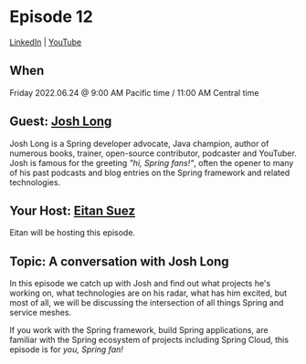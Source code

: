 # Episode 12

[LinkedIn]() | [YouTube]()

## When

Friday 2022.06.24 @ 9:00 AM Pacific time / 11:00 AM Central time

## Guest: [Josh Long](https://joshlong.com/)

Josh Long is a Spring developer advocate, Java champion, author of numerous books, trainer, open-source contributor, podcaster and YouTuber.  Josh is famous for the greeting _"hi, Spring fans!"_, often the opener to many of his past podcasts and blog entries on the Spring framework and related technologies.

## Your Host: [Eitan Suez](https://www.linkedin.com/in/eitan-suez-2336b26/)

Eitan will be hosting this episode.

## Topic:  A conversation with Josh Long

In this episode we catch up with Josh and find out what projects he's working on, what technologies are on his radar, what has him excited, but most of all, we will be discussing the intersection of all things Spring and service meshes.

If you work with the Spring framework, build Spring applications, are familiar with the Spring ecosystem of projects including Spring Cloud, this episode is for _you, Spring fan!_

